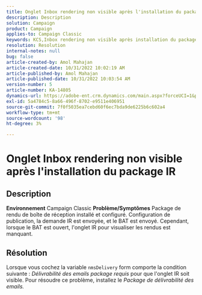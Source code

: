 ```yaml
---
title: Onglet Inbox rendering non visible après l'installation du package IR
description: Description
solution: Campaign
product: Campaign
applies-to: Campaign Classic
keywords: KCS,Inbox rendering non visible après installation du package IR
resolution: Resolution
internal-notes: null
bug: false
article-created-by: Amol Mahajan
article-created-date: 10/31/2022 10:02:19 AM
article-published-by: Amol Mahajan
article-published-date: 10/31/2022 10:03:54 AM
version-number: 5
article-number: KA-14805
dynamics-url: https://adobe-ent.crm.dynamics.com/main.aspx?forceUCI=1&pagetype=entityrecord&etn=knowledgearticle&id=81ef1618-0359-ed11-9561-6045bd006079
exl-id: 5a4784c5-8a66-496f-8702-e9511e406951
source-git-commit: 7f0f5035ea7cebd60f6ec7bda9de6225b6c602a4
workflow-type: tm+mt
source-wordcount: '98'
ht-degree: 3%

---
```


# Onglet Inbox rendering non visible après l&#39;installation du package IR

## Description

<b>Environnement</b>
Campaign Classic
<b>Problème/Symptômes</b>
Package de rendu de boîte de réception installé et configuré. Configuration de publication, la demande IR est envoyée, et le BAT est envoyé. Cependant, lorsque le BAT est ouvert, l&#39;onglet IR pour visualiser les rendus est manquant.


## Résolution


Lorsque vous cochez la variable `nmsDelivery` form comporte la condition suivante : *Délivrabilité des emails* *package requis* pour que l&#39;onglet IR soit visible. Pour résoudre ce problème, installez le *Package de délivrabilité des emails.*
